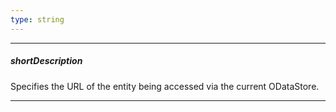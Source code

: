 ```yaml
---
type: string
---
```

---
##### shortDescription
Specifies the URL of the entity being accessed via the current ODataStore.

---
